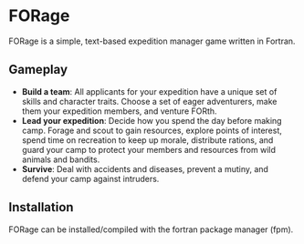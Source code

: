 # FORage

FORage is a simple, text-based expedition manager game written in Fortran. 

Gameplay
--------
- **Build a team**: All applicants for your expedition have a unique set of skills and character traits. Choose a set of eager adventurers, make them your expedition members, and venture FORth.
- **Lead your expedition**: Decide how you spend the day before making camp. Forage and scout to gain resources, explore points of interest, spend time on recreation to keep up morale, distribute rations, and guard your camp to protect your members and resources from wild animals and bandits.
- **Survive**: Deal with accidents and diseases, prevent a mutiny, and defend your camp against intruders.

Installation
------------
FORage can be installed/compiled with the fortran package manager (fpm).
